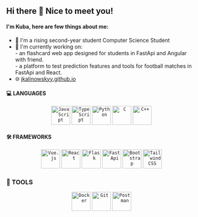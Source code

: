 ## Hi there 👋 Nice to meet you!
#### I'm Kuba, here are few things about me:
- 🔭 I'm a rising second-year student Computer Science Student
- 🌱 I'm currently working on:
	<br>- an flashcard web app designed for students in FastApi and Angular with friend.
  	<br>- a platform to test prediction features and tools for football matches in FastApi and React. 
- 🌐 [jkalinowskyy.github.io](https://jkalinowsky.github.io/portfolio-site)

#### 💻 LANGUAGES
<div align="center">
	<code><img width="50" src="https://skillicons.dev/icons?i=js" alt="JavaScript" title="JavaScript"/></code>
	<code><img width="50" src="https://skillicons.dev/icons?i=ts" alt="TypeScript" title="TypeScript"/></code>
	<code><img width="50" src="https://skillicons.dev/icons?i=python" alt="Python" title="Python"/></code>
	<code><img width="50" src="https://skillicons.dev/icons?i=c" alt="C" title="C"/></code>
	<code><img width="50" src="https://skillicons.dev/icons?i=cpp" alt="C++" title="C++"/></code>
</div>

#### 🛠️ FRAMEWORKS
<div align="center">
 	<code><img width="50" src="https://skillicons.dev/icons?i=vue" alt="Vue.js" title="Vue.js"/></code>
 	<code><img width="50" src="https://skillicons.dev/icons?i=react" alt="React" title="React"/></code>
	<code><img width="50" src="https://skillicons.dev/icons?i=flask" alt="Flask" title="Flask"/></code>
	<code><img width="50" src="https://skillicons.dev/icons?i=fastapi" alt="FastApi" title="FastApi"/></code>
	<code><img width="50" src="https://skillicons.dev/icons?i=bootstrap" alt="Bootstrap" title="Bootstrap"/></code>
	<code><img width="50" src="https://skillicons.dev/icons?i=tailwind" alt="TailwindCSS" title="TailwindCSS"/></code>
</div>

### 🧰 TOOLS
<div align="center">
	<code><img width="50" src="https://skillicons.dev/icons?i=docker" alt="Docker" title="Docker"/></code>
	<code><img width="50" src="https://skillicons.dev/icons?i=git" alt="Git" title="Git"/></code>
	<code><img width="50" src="https://skillicons.dev/icons?i=postman" alt="Postman" title="Postman"/></code>
</div>
<!--
**jkalinowsky/jkalinowsky** is a ✨ _special_ ✨ repository because its `README.md` (this file) appears on your GitHub profile.

Here are some ideas to get you started:

- 🔭 I’m currently working on ...
- 🌱 I’m currently learning ...
- 👯 I’m looking to collaborate on ...
- 🤔 I’m looking for help with ...
- 💬 Ask me about ...
- 📫 How to reach me: ...
- 😄 Pronouns: ...
- ⚡ Fun fact: ...
-->
